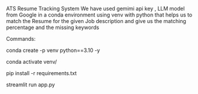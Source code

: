 ATS Resume Tracking System 
We have used gemimi api key , LLM model from Google in a conda environment 
using venv with python that helps us to match the Resume for the given Job description and 
give us the matching percentage and the missing keywords

Commands:

conda create -p venv python==3.10 -y

conda activate venv/

pip install -r requirements.txt

streamlit run app.py
